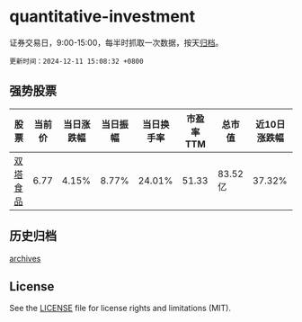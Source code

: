 # quantitative-investment

证券交易日，9:00-15:00，每半时抓取一次数据，按天[归档](archives)。

`更新时间：2024-12-11 15:08:32 +0800`

## 强势股票

|股票|当前价|当日涨跌幅|当日振幅|当日换手率|市盈率TTM|总市值|近10日涨跌幅|
|----|----|----|----|----|----|----|----|
|[双塔食品](https://xueqiu.com/S/SZ002481)|6.77|4.15%|8.77%|24.01%|51.33|83.52亿|37.32%|

## 历史归档

[archives](archives)

## License

See the [LICENSE](LICENSE) file for license rights and limitations (MIT).